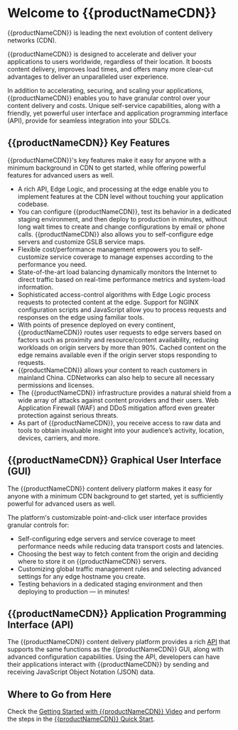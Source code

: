 # Welcome to {{productNameCDN}}

{{productNameCDN}} is leading the next evolution of content delivery networks (CDN). 

{{productNameCDN}} is designed to accelerate and deliver your applications to users worldwide, regardless of their location. It boosts content delivery, improves load times, and offers many more clear-cut advantages to deliver an unparalleled user experience.

In addition to accelerating, securing, and scaling your applications, {{productNameCDN}} enables you to have granular control over your content delivery and costs. Unique self-service capabilities, along with a friendly, yet powerful user interface and application programming interface (API), provide for seamless integration into your SDLCs.

## {{productNameCDN}} Key Features

{{productNameCDN}}'s key features make it easy for anyone with a minimum background in CDN to get started, while offering powerful features for advanced users as well.
- A rich API, Edge Logic, and processing at the edge enable you to implement features at the CDN level without touching your application codebase.
- You can configure {{productNameCDN}}, test its behavior in a dedicated staging environment, and then deploy to production in minutes, without long wait times to create and change configurations by email or phone calls. {{productNameCDN}} also allows you to self-configure edge servers and customize GSLB service maps.
- Flexible cost/performance management empowers you to self-customize service coverage to manage expenses according to the performance you need.
- State-of-the-art load balancing dynamically monitors the Internet to direct traffic based on real-time performance metrics and system-load information.
- Sophisticated access-control algorithms with Edge Logic process requests to protected content at the edge. Support for NGINX configuration scripts and JavaScript allow you to process requests and responses on the edge using familiar tools.
- With points of presence deployed on every continent, {{productNameCDN}} routes user requests to edge servers based on factors such as proximity and resource/content availability, reducing workloads on origin servers by more than 90%. Cached content on the edge remains available even if the origin server stops responding to requests.
- {{productNameCDN}} allows your content to reach customers in mainland China. CDNetworks can also help to secure all necessary permissions and licenses.
- The {{productNameCDN}} infrastructure provides a natural shield from a wide array of attacks against content providers and their users. Web Application Firewall (WAF) and DDoS mitigation afford even greater protection against serious threats.
- As part of {{productNameCDN}}, you receive access to raw data and tools to obtain invaluable insight into your audience’s activity, location, devices, carriers, and more.

## {{productNameCDN}} Graphical User Interface (GUI)

The {{productNameCDN}} content delivery platform makes it easy for anyone with a minimum CDN background to get started, yet is sufficiently powerful for advanced users as well.

The platform's customizable point-and-click user interface provides granular controls for:

- Self-configuring edge servers and service coverage to meet performance needs while reducing data transport costs and latencies.
- Choosing the best way to fetch content from the origin and deciding where to store it on {{productNameCDN}} servers.
- Customizing global traffic management rules and selecting advanced settings for any edge hostname you create.
- Testing behaviors in a dedicated staging environment and then deploying to production — in minutes! 

## {{productNameCDN}} Application Programming Interface (API)

The {{productNameCDN}} content delivery platform provides a rich [API](</apidocs>) that supports the same functions as the {{productNameCDN}} GUI, along with advanced configuration capabilities. Using the API, developers can have their applications interact with {{productNameCDN}} by sending and receiving JavaScript Object Notation (JSON) data.

## Where to Go from Here

Check the [Getting Started with {{productNameCDN}} Video](<https://www.cdnetworks.com/wp-content/uploads/videos/{{productNameCDN}}_v1.mp4>) and perform the steps in the [{{productNameCDN}} Quick Start](</docs/getting-started.md>).

